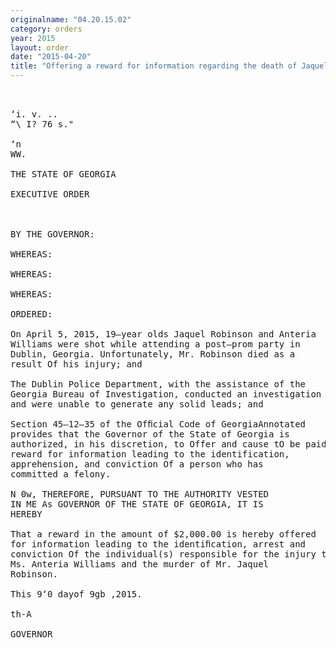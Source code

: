 ```yaml
---
originalname: "04.20.15.02"
category: orders
year: 2015
layout: order
date: "2015-04-20"
title: "Offering a reward for information regarding the death of Jaquel Robinson and injuries sustained by Anteria Williams"
---
```

<pre>
            

‘i. v. ..
“\ I? 76 s."

‘n
WW.

THE STATE OF GEORGIA

EXECUTIVE ORDER

 

BY THE GOVERNOR:

WHEREAS:

WHEREAS:

WHEREAS:

ORDERED:

On April 5, 2015, 19—year olds Jaquel Robinson and Anteria
Williams were shot while attending a post—prom party in
Dublin, Georgia. Unfortunately, Mr. Robinson died as a
result Of his injury; and

The Dublin Police Department, with the assistance of the
Georgia Bureau of Investigation, conducted an investigation
and were unable to generate any solid leads; and

Section 45—12—35 of the Ofﬁcial Code of GeorgiaAnnotated
provides that the Governor of the State of Georgia is
authorized, in his discretion, to Offer and cause tO be paid a
reward for information leading to the identification,
apprehension, and conviction Of a person who has
committed a felony.

N 0w, THEREFORE, PURSUANT TO THE AUTHORITY VESTED
IN ME As GOVERNOR OF THE STATE OF GEORGIA, IT IS
HEREBY

That a reward in the amount of $2,000.00 is hereby offered
for information leading to the identiﬁcation, arrest and
conviction Of the individual(s) responsible for the injury to
Ms. Anteria Williams and the murder of Mr. Jaquel
Robinson.

This 9‘0 dayof 9gb ,2015.

th-A

GOVERNOR

 

 

 

</pre>
